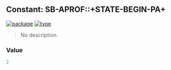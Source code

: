 ## Constant: SB-APROF::+STATE-BEGIN-PA+
[![package](https://img.shields.io/badge/Package-SB--APROF-5f9ea0.svg?style=social&colorA=999999)](../) [![type](https://img.shields.io/badge/Type-Constant-5f9ea0.svg?style=social&colorA=999999)](../#constant) 

> No description.

### Value
```cl
2
```
